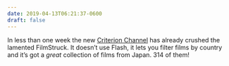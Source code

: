 ```yaml
---
date: 2019-04-13T06:21:37-0600
draft: false
---
```


In less than one week the new [Criterion Channel](https://films.criterionchannel.com/) has already crushed the lamented FilmStruck. It doesn’t use Flash, it lets you filter films by country and it’s got a _great_ collection of films from Japan. 314 of them!


